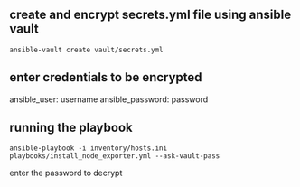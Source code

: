 ## create and encrypt secrets.yml file using ansible vault
```
ansible-vault create vault/secrets.yml
```

## enter credentials to be encrypted
ansible_user: username
ansible_password: password

## running the playbook
```
ansible-playbook -i inventory/hosts.ini playbooks/install_node_exporter.yml --ask-vault-pass
```
enter the password to decrypt
